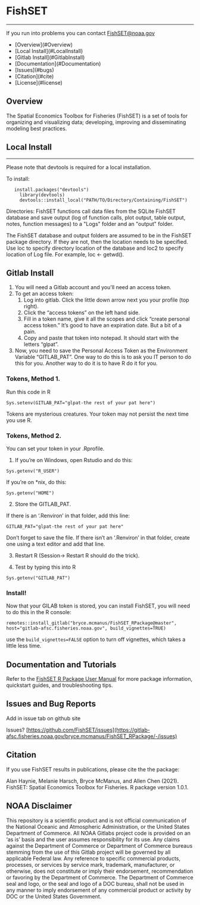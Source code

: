 FishSET
=========
---

If you run into problems you can contact [FishSET@noaa.gov](mailto:FishSET@noaa.gov)

<ul class="nav">
  <li>[Overview](#Overview)
  <li>[Local Install](#LocalInstall)
  <li>[Gitlab Install](#GitlabInstall)
  <li>[Documentation](#Documentation)
  <li>[Issues](#bugs)
  <li>[Citation](#cite)
  <li>[License](#license)
</ul>

## <a name="Overview"> Overview 
The Spatial Economics Toolbox for Fisheries (FishSET) is a set of tools for organizing and visualizing data; developing, improving and disseminating modeling best practices.


## <a name="LocalInstall"> Local Install </a>
---
Please note that devtools is required for a local installation. 

To install:

```
   install.packages("devtools")
	 library(devtools)
	 devtools::install_local("PATH/TO/Directory/Containing/FishSET")
```

Directories:
FishSET functions call data files from the SQLite FishSET database and save output (log of function calls, plot output, table output, notes, function messages) to a "Logs" folder and an "output" folder.

The FishSET database and output folders are assumed to be in the FishSET package directory. If they are not, 
then the location needs to be specified.
Use loc to specify directory location of the database and loc2 to specify location of Log file.
For example, loc <- getwd().


## <a name="GitlabInstall"> Gitlab Install </a>

1.  You will need a Gitlab account and you'll need an access token.
2.  To get an access token:
    1.  Log into gitlab. Click the little down arrow next you your profile (top right).
    2.  Click the “access tokens” on the left hand side. 
    3.  Fill in a token name, give it all the scopes and click “create personal access token.”  It’s good to have an expiration date.  But a bit of a pain.
    4.  Copy and paste that token into notepad. It should start with the letters “glpat”.
3.  Now, you need to save the Personal Access Token as the Environment Variable “GITLAB_PAT”. One way to do this is to ask you IT person to do this for you. Another way to do it is to have R do it for you.



### Tokens, Method 1. 
Run this code in R
```
Sys.setenv(GITLAB_PAT="glpat-the rest of your pat here")
```
Tokens are mysterious creatures. Your token may not persist the next time you use R.

### Tokens, Method 2. 

You can set your token in your .Rprofile. 

1.  If you’re on Windows, open Rstudio and do this:

```
Sys.getenv("R_USER")
```
If you’re on *nix, do this:
```
Sys.getenv("HOME")
```

2. Store the GITLAB_PAT. 

If there is an ‘.Renviron’ in that folder, add this line:
```
GITLAB_PAT="glpat-the rest of your pat here"
```
Don’t forget to save the file. If there isn’t an ‘.Renviron’ in that folder, create one using a text editor and add that line. 

3. Restart R (Session→ Restart R should do the trick).

4. Test by typing this into R

```
Sys.getenv("GITLAB_PAT")
```


###  Install!

Now that your GILAB token is stored, you can install FishSET, you will need to do this in the R console:

```
remotes::install_gitlab("bryce.mcmanus/FishSET_RPackage@master", host="gitlab-afsc.fisheries.noaa.gov", build_vignettes=TRUE)
```
use the ``build_vignettes=FALSE`` option to turn off vignettes, which takes a little less time.



## <a name="Documentation"> Documentation and Tutorials </a>

Refer to the [FishSET R Package User Manual](https://docs.google.com/document/d/1dzXsVt5iWcAQooDDXRJ3XyMoqnSmpZOqirU_f_PnQUM/edit) for more package information, quickstart guides, and troubleshooting tips.

## <a name="bugs"> Issues and Bug Reports </a>

Add in issue tab on github site

Issues? [https://github.com/FishSET/issues](https://gitlab-afsc.fisheries.noaa.gov/bryce.mcmanus/FishSET_RPackage/-/issues) 
       <!--  FishSET@noaa.gov -->

## <a name="cite"> Citation </a>

If you use FishSET results in publications, please cite the the package:

Alan Haynie, Melanie Harsch, Bryce McManus, and Allen Chen (2021). FishSET: Spatial Economics Toolbox for Fisheries. R package version 1.0.1.

## <a name="license"> NOAA Disclaimer </a>

This repository is a scientific product and is not official communication of the National Oceanic and
Atmospheric Administration, or the United States Department of Commerce. All NOAA Gitlabs project code is
provided on an ‘as is’ basis and the user assumes responsibility for its use. Any claims against the Department of
Commerce or Department of Commerce bureaus stemming from the use of this Gitlab project will be governed
by all applicable Federal law. Any reference to specific commercial products, processes, or services by service
mark, trademark, manufacturer, or otherwise, does not constitute or imply their endorsement, recommendation or
favoring by the Department of Commerce. The Department of Commerce seal and logo, or the seal and logo of a
DOC bureau, shall not be used in any manner to imply endorsement of any commercial product or activity by
DOC or the United States Government.
